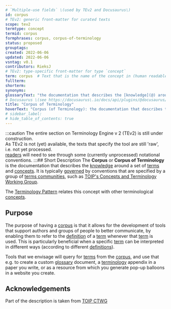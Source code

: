 ```yaml
---
# `Multiple-use fields` \(used by TEv2 and Docusaurus\)
id: corpus
# TEv2: generic front-matter for curated texts
scope: tev2
termtype: concept
termid: corpus
formphrases: corpus, corpus-of-terminology
status: proposed
grouptags:
created: 2022-06-06
updated: 2022-06-06
vsntag: v0.1
contributors: RieksJ
# TEv2: type-specific front-matter for type `concept`
term: corpus  # Text that is the name of the concept in (human readable) texts.
fullterm:
shorterm:
synonyms:
glossaryText: "the documentation that describes the [knowledge](@) around a set of [terms](@) and [concepts](@)."
# Docusaurus \(see https://docusaurus\.io/docs/api/plugins/@docusaurus/plugin-content-docs#markdown-front-matter\):
title: "Corpus of Terminology"
hoverText: "Corpus (of Terminology): the documentation that describes the Knowledge around a set of Terms and Concepts."
# sidebar_label:
# hide_table_of_contents: true
---
```


:::caution
The entire section on Terminology Engine v 2 (TEv2) is still under construction.<br/>
As TEv2 is not (yet) available, the texts that specify the tool are still 'raw', i.e. not yet processed.<br/>[readers](@) will need to see through some (currently unprocessed) notational conventions.
:::## Short Description
The **Corpus** or **Corpus of Terminology** is the documentation that describes the [knowledge](@) around a set of [terms](@) and [concepts](@). It is typically [governed](@) by conventions that are specified by a group of [terms communities](@), such as [TOIP's Concepts and Terminology Working Group](https://wiki.trustoverip.org/pages/viewpage.action?pageId=65700).

The [Terminology Pattern](@) relates this concept with other terminological [concepts](@).

## Purpose
The purpose of having a [corpus](@) is that it allows for the development of tools that support authors and groups of people to better communicate, by enabling them to refer to the [definition](@) of a [term](@) whenever that [term](@) is used. This is particularly beneficial when a specific [term](@) can be interpreted in different ways (according to different [definitions](@)).

Tools that we envisage will query for [terms](@) from the [corpus](@), and use that e.g. to create a custom [glossary](@) document, a [terminology](@) appendix in a paper you write, or as a resource from which you generate pop-up balloons in a website you create.

## Acknowledgements

Part of the description is taken from [TOIP CTWG](https://github.com/trustoverip/ctwg/wiki//corpus)